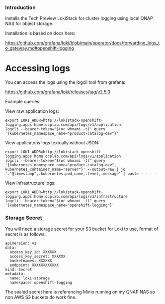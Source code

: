 

### Introduction

Installs the Tech Preview LokiStack for cluster logging using local QNAP NAS for object storage.

Installation is based on docs here:

https://github.com/grafana/loki/blob/main/operator/docs/forwarding_logs_to_gateway.md#openshift-logging

# Accessing logs

You can access the logs using the logcli tool from grafana:

https://github.com/grafana/loki/releases/tag/v2.5.0

Example queries:

View raw application logs:
```
export LOKI_ADDR=http://lokistack-openshift-logging.apps.home.ocplab.com/api/logs/v1/application
logcli --bearer-token="$(oc whoami -t)" query '{kubernetes_namespace_name="product-catalog-dev"}'
```

View applicatons logs textually without JSON:
```
export LOKI_ADDR=http://lokistack-openshift-logging.apps.home.ocplab.com/api/logs/v1/application
logcli --bearer-token="$(oc whoami -t)" query '{kubernetes_namespace_name="product-catalog-dev", kubernetes_container_name="server"}' --output=raw | jq '."@timestamp",.kubernetes.pod_name,.level,.message' | paste - - - -
```

View infrastructure logs:
```
export LOKI_ADDR=http://lokistack-openshift-logging.apps.home.ocplab.com/api/logs/v1/infrastructure
logcli --bearer-token="$(oc whoami -t)" query '{kubernetes_namespace_name="openshift-logging"}'
```

### Storage Secret

You will need a storage secret for your S3 bucket for Loki to use, format of secret is as follows:

```
apiVersion: v1
data:
  access_key_id: XXXXXX
  access_key_secret: XXXXXX
  bucketnames: XXXXXX
  endpoint: XXXXXXXXXXXX
kind: Secret
metadata:
  name: loki-storage
  namespace: openshift-logging
```

The sealed secret here is referencing Minio running on my QNAP NAS so non AWS S3 buckets do work fine.